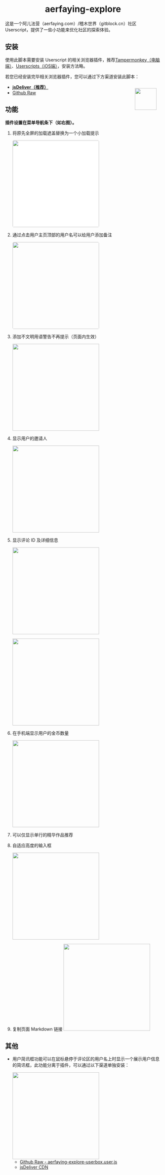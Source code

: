 <div align="center">
  <h1>aerfaying-explore</h1>
</div>

这是一个阿儿法营（aerfaying.com）/稽木世界（gitblock.cn）社区 Userscript，提供了一些小功能来优化社区的探索体验。

## 安装

使用此脚本需要安装 Userscript 的相关浏览器插件，推荐[Tampermonkey（电脑端）](https://www.tampermonkey.net/)、[Userscripts（iOS端）](https://apps.apple.com/us/app/userscripts/id1463298887)，安装方法略。

若您已经安装完毕相关浏览器插件，您可以通过下方渠道安装此脚本：

<img src="https://user-images.githubusercontent.com/33573572/169181677-f47bf907-91cb-4513-89f9-3b11b4315787.png" style="width: 5em; margin: 1em;" align="right"/>

- [**jsDeliver（推荐）**](https://fastly.jsdelivr.net/gh/waterblock79/aerfaying-explore@main/aerfaying-explore.user.js)
- [Github Raw](https://github.com/waterblock79/aerfaying-explore/raw/main/aerfaying-explore.user.js)

## 功能

**插件设置在菜单导航条下（如右图）。**

1. 将原先全屏的加载遮盖替换为一个小加载提示

   <img src="https://fastly.jsdelivr.net/gh/waterblock79/aerfaying-explore@main/assets/加载提示.svg" style="width: 20em; border-radius: 4px; background: white;"/>
2. 通过点击用户主页顶部的用户名可以给用户添加备注

   <img src="https://fastly.jsdelivr.net/gh/waterblock79/aerfaying-explore@main/assets/用户备注.png" style="width: 20em; border-radius: 4px;"/>
3. 添加不文明用语警告不再提示（页面内生效）

   <img src="https://fastly.jsdelivr.net/gh/waterblock79/aerfaying-explore@main/assets/不再提示不文明用语警告.png" style="width: 20em;"/>
4. 显示用户的邀请人

   <img src="https://fastly.jsdelivr.net/gh/waterblock79/aerfaying-explore@main/assets/显示用户的邀请人.png" style="width: 20em;"/>
5. 显示评论 ID 及详细信息

   <img src="https://fastly.jsdelivr.net/gh/waterblock79/aerfaying-explore@main/assets/显示评论ID.png" style="width: 20em;"/><br/>

   <img src="https://fastly.jsdelivr.net/gh/waterblock79/aerfaying-explore@main/assets/显示评论信息.png" style="width: 20em;"/>
6. 在手机端显示用户的金币数量

   <img src="https://fastly.jsdelivr.net/gh/waterblock79/aerfaying-explore@main/assets/手机端显示金币数.png" style="width: 20em;"/>
7. 可以仅显示单行的精华作品推荐
8. 自适应高度的输入框

   <img src="https://fastly.jsdelivr.net/gh/waterblock79/aerfaying-explore@main/assets/输入框自动调整高度.gif" style="width: 20em"/>

9. 复制页面 Markdown 链接
   <img src="https://fastly.jsdelivr.net/gh/waterblock79/aerfaying-explore@main/assets/复制链接.png" style="width: 20em"/>

## 其他

- 用户简讯框功能可以在鼠标悬停于评论区的用户名上时显示一个展示用户信息的简讯框，此功能分离于插件，可以通过以下渠道单独安装：

   <img src="https://fastly.jsdelivr.net/gh/waterblock79/aerfaying-explore@main/assets/用户简讯框.png" style="width: 20em"/>

  - [Github Raw - aerfaying-explore-userbox.user.js](https://github.com/waterblock79/aerfaying-explore/raw/main/aerfaying-explore-userbox.user.js)
  - [jsDeliver CDN](https://fastly.jsdelivr.net/gh/waterblock79/aerfaying-explore@master/aerfaying-explore-userbox.user.js)
